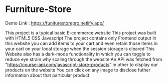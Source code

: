 # Furniture-Store
Demo Link : https://funiturestorepro.netlify.app/

This project is a typical basic E-commerce website
This project was built with HTML5 CSS Javascript
The project contains only Frontend output
In this website you can add items to your cart and even retain those items in your cart on your local storage when the session storage is cleared
This Website also has a dark-mode functionality in which you can toggle to reduce eye strain why scaling through the website
An API was fetched from "https://course-api.com/javascript-store-products" in other to display our products on the website
You can click on any image to disclose futher information about that particular product
